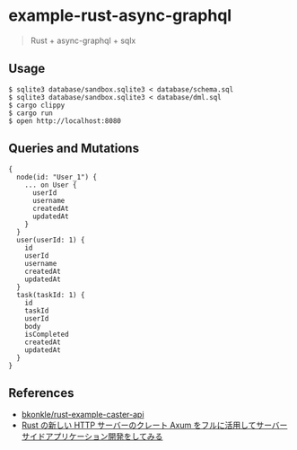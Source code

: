 # example-rust-async-graphql

> Rust + async-graphql + sqlx

## Usage

```shellscript
$ sqlite3 database/sandbox.sqlite3 < database/schema.sql
$ sqlite3 database/sandbox.sqlite3 < database/dml.sql
$ cargo clippy
$ cargo run
$ open http://localhost:8080
```

## Queries and Mutations

```grahpql
{
  node(id: "User_1") {
    ... on User {
      userId
      username
      createdAt
      updatedAt
    }
  }
  user(userId: 1) {
    id
    userId
    username
    createdAt
    updatedAt
  }
  task(taskId: 1) {
    id
    taskId
    userId
    body
    isCompleted
    createdAt
    updatedAt
  }
}
```

## References

- [bkonkle/rust-example-caster-api](https://github.com/bkonkle/rust-example-caster-api)
- [Rust の新しい HTTP サーバーのクレート Axum をフルに活用してサーバーサイドアプリケーション開発をしてみる](https://blog-dry.com/entry/2021/12/26/002649)

